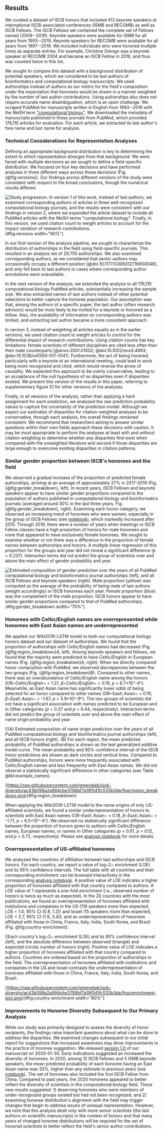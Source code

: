 ## Results

We curated a dataset of ISCB honors that included 412 keynote speakers at international ISCB-associated conferences (ISMB and RECOMB) as well as ISCB Fellows.
The ISCB Fellows set contained the complete set of Fellows named (2009--2019).
Keynote speakers were available for ISMB for all years from 1993--2019.
Keynote speakers for RECOMB were available for all years from 1997--2019.
We included individuals who were honored multiple times as separate entries.
For example, Christine Orengo was a keynote speaker at RECOMB 2004 and became an ISCB Fellow in 2016, and thus was counted twice in this list.

We sought to compare this dataset with a background distribution of potential speakers, which we considered to be last authors of bioinformatics and computational biology manuscripts.
We used authorships instead of authors as our metric for the field's composition under the expectation that honorees would be drawn in a manner weighted by the number of last author contributions.
Using authorships also does not require accurate name disambiguation, which is an open challenge.
We scraped PubMed for manuscripts written in English from 1993--2019 with the MeSH term ["computational biology"](https://pubmed.ncbi.nlm.nih.gov/?term=%22Computational+Biology%22%5BMeSH+Terms%5D+).
We downloaded the metadata of manuscripts published in these journals from PubMed, which provided 176,110 articles for evaluation.
For each article, we extracted its last author's fore name and last name for analysis.

### Technical Considerations for Representation Analyses

Defining an appropriate background distribution is key to determining the extent to which representation diverges from that background.
We were faced with multiple decisions as we sought to define a field-specific distribution.
We focused on four key decisions and have performed analyses in three different ways across those decisions (Fig. {@fig:versions}).
Our findings across different versions of the study were consistent with respect to the broad conclusions, though the numerical results differed.

![
Study progression.
In [version 1](https://greenelab.github.io/iscb-diversity-manuscript/v/711edb01f5335a4c1bb8e1e0575618586a7abf9b/) of this work, instead of last authors, we examined corresponding authors of articles in three well-recognized computational biology journals,
and the results were consistent with our findings in [version 2](https://greenelab.github.io/iscb-diversity-manuscript/v/6bda862974e77beb98697f39c18027683af158cb/), where we expanded the article dataset to include all PubMed articles with the MeSH terms "computational biology".
Finally, in [this version](https://greenelab.github.io/iscb-diversity-manuscript/), we used citation count to weight articles to account for the impact variation of research contributions.
](https://raw.githubusercontent.com/greenelab/iscb-diversity/a61d67806a5212488b4c574078f80467cbd8cf5d/figs/versions.png){#fig:versions width="90%"}

In our first version of the analysis pipeline, we sought to characterize the distribution of authorships in the field using field-specific journals.
This resulted in an analysis set of 29,755 authorships.
We also examined corresponding authors, as we considered that senior authors may occasionally occupy a different position [@doi:10.1177/0306312716650046], and only fell back to last authors in cases where corresponding author annotations were unavailable.

In the next version of the analysis, we extended the analysis to all 176,110 computational biology PubMed articles, substantially increasing the sample size.
We also extracted names of last authors instead of other potential selections to better capture the honoree population.
Our assumption was that, among the authors of a specific paper, the last author (often research advisors) would be most likely to be invited for a keynote or honored as a fellow.
Also, the availability of information on corresponding authors was limited, and extracting last author became a more consistent approach.

In version 3, instead of weighting all articles equally as in the earlier versions, we used citation count to weight articles to control for the differential impact of research contributions.
Using citation counts has key limitations: female scientists of different disciplines are cited less often than their male counterparts [@arxiv:2001.01002; @doi:10.1002/ece3.4993; @doi:10.1038/s41550-017-0141].
Furthermore, the act of being honored, particularly with a keynote at an international meeting, could lead to work being more recognized and cited, which would reverse the arrow of causality.
We expected this approach to be overly conservative, leading to an acceptance of the null hypothesis of no disparities even if disparities existed.
We present this version of the results in this paper, referring to supplementary figure S1 for other versions of the analyses.

Finally, in all versions of the analysis, rather than applying a hard assignment for each prediction, we analyzed the raw prediction probability values to capture the uncertainty of the prediction model.
Although we expect our estimates of disparities for citation-weighted analyses to be conservative, through each analysis, the overall findings remained consistent.
We recommend that researchers aiming to answer similar questions within their own fields approach these decisions with caution.
It may be most appropriate to perform the analyses at least with and without citation weighting to determine whether any disparities first exist when compared with the unweighted literature and second if those disparities are large enough to overcome existing disparities in citation patterns.

### Similar gender proportion between ISCB's honorees and the field

We observed a gradual increase of the proportion of predicted female authorships, arriving at an average of approximately 27% in 2017-2019 (Fig. {@fig:gender_breakdown}, left).
In recent years, ISCB Fellows and keynote speakers appear to have similar gender proportions compared to the population of authors published in computational biology and bioinformatics journals (averaged around 30% in the last three years, Fig. {@fig:gender_breakdown}, right).
Examining each honor category, we observed an increasing trend of honorees who were women, especially in the group of ISCB Fellows (see [notebook](https://greenelab.github.io/iscb-diversity/10.visualize-gender.html#sup_fig_s1)), which markedly increased after 2015.
Through 2019, there were a number of years when meetings or ISCB Fellow classes have a high proportion of honors for male honorees and none that appeared to have exclusively female honorees.
We sought to examine whether or not there was a difference in the proportion of female names between authorships and honors.
A multiple linear regression of this proportion for the groups and year did not reveal a significant difference (_p_ = 0.237).
Interaction terms did not predict the group of scientists over and above the main effect of gender probability and year.

![Estimated composition of gender prediction over the years of
  all PubMed computational biology and bioinformatics journal authorships (left),
  and all ISCB Fellows and keynote speakers (right).
  Male proportion (yellow) was computed as the average of the probability of being male of last authors (weight accordingly) or ISCB honorees each year.
  Female proportion (blue) was the complement of the male proportion.
  ISCB honors appear to have similar gender proportions compared to that of PubMed authorships.
](https://raw.githubusercontent.com/greenelab/iscb-diversity/ac43b098a2a994cbe3788bf7a19f541fc533b3de/figs/gender_breakdown.png){#fig:gender_breakdown width="70%"}


### Honorees with Celtic/English names are overrepresented while honorees with East Asian names are underrepresented

We applied our Wiki2019-LSTM model to both our computational biology honors dataset and our dataset of authorships.
We found that the proportion of authorships with Celtic/English names had decreased (Fig. {@fig:region_breakdown}A, left).
Among keynote speakers and fellows, we found that the majority were predicted to have Celtic/English or European names (Fig. {@fig:region_breakdown}A, right).
When we directly compared honor composition with PubMed, we observed discrepancies between the two groups (Fig. {@fig:region_breakdown}B).
Compared to other names, there was an overabundance of Celtic/English name among the honors (OR~Celtic/English~ = 1.21, $\beta$~Celtic/English~ = 0.19, _p_ = 6.7×10^-4^).
Meanwhile, an East Asian name has significantly lower odds of being selected for an honor compared to other names (OR~East\ Asian~ = 0.19, $\beta$~East\ Asian~ = -1.67, _p_ = 5.9×10^-9^).
The two groups of scientists did not have a significant association with names predicted to be European and in Other categories (_p_ = 0.37 and _p_ = 0.44, respectively).
Interaction terms did not predict the group of scientists over and above the main effect of name origin probability and year.

![(A) Estimated composition of name origin prediction over the years of
  all PubMed computational biology and bioinformatics journal authorships (left),
  and all ISCB honors (right).
  (B) For each region, the mean predicted probability of PubMed authorships is shown as the teal generalized additive model curve.
  The mean probability and 95% confidence interval of the ISCB honor predictions are shown as dark circles and vertical lines.
  Compared to PubMed authorships, honors were more frequently associated with Celtic/English names and less frequently with East Asian names.
  We did not observe a statistically significant difference in other categories (see Table @tbl:example_names).

](https://raw.githubusercontent.com/greenelab/iscb-diversity/ac43b098a2a994cbe3788bf7a19f541fc533b3de/figs/region_breakdown.png){#fig:region_breakdown}

When applying the Wiki2019-LSTM model to the name origins of only US-affiliated scientists, we found a similar underrepresentation of honors to scientists with East Asian names (OR~East\ Asian~ = 0.18, $\beta$~East\ Asian~ = -1.71, _p_ = 6.5×10^-4^).
We observed no statistically significant difference between the proportion of honors given to authors with Celtic/English names, European names, or names in Other categories (_p_ = 0.61, _p_ = 0.12, and _p_ = 0.72, respectively).
Please see [analysis notebook](https://greenelab.github.io/iscb-diversity/14.us-name-origin.html) for more details.


### Overrepresentation of US-affiliated honorees

We analyzed the countries of affiliation between last authorships and ISCB honors.
For each country, we report a value of log~2~ enrichment (LOE) and its 95% confidence intervals.
The full table with all countries and their corresponding enrichment can be browsed interactively in the corresponding [analysis notebook](https://greenelab.github.io/iscb-diversity/12.analyze-affiliation.html#enrichment_tab).
A positive value of LOE indicates a higher proportion of honorees affiliated with that country compared to authors.
A LOE value of 1 represents a one-fold enrichment (i.e., observed number of honors is twice as much as expected).
In the 20 countries with the most publications, we found an overrepresentation of honorees affiliated with institutions and companies in the US (119 speakers more than expected, LOE = 1.0, 95% CI (0.8, 1.2)) and Israel (15 speakers more than expected, LOE = 2.7, 95% CI (1.9, 3.4)), and an underrepresentation of honorees affiliated with those in China, France, Italy, India, South Korea, and Brazil (Fig. @fig:country-enrichment).

![Each country's log~2~ enrichment (LOE) and its 95% confidence interval (left),
and the absolute difference between observed (triangle) and expected (circle) number of honors (right).
Positive value of LOE indicates a higher proportion of honorees affiliated with that country compared to authors.
Countries are ordered based on the proportion of authorships in the field.
The overrepresentation of honorees affiliated with institutions and companies in the US and Israel contrasts the underrepresentation of honorees affiliated with those in China, France, Italy, India, South Korea, and Brazil.

](https://raw.githubusercontent.com/greenelab/iscb-diversity/ac43b098a2a994cbe3788bf7a19f541fc533b3de/figs/enrichment-plot.png){#fig:country-enrichment width="80%"}


### Improvements to Honoree Diversity Subsequent to Our Primary Analysis

While our study was primarily designed to assess the diversity of honor recipients, the findings raise important questions about what can be done to address the disparities.
We examined changes subsequent to our initial report for suggestions that increased awareness may drive improvements in the practice of honoree suggestion.
We released [version 1.0](https://github.com/greenelab/iscb-diversity-manuscript/releases/tag/v1.0) of our manuscript on 2020-01-30.
Early indications suggested an increased the diversity of honorees.
In 2020, among 12 ISCB Fellows and 5 ISMB keynote speakers, the mean predicted probability of each honoree having an East Asian name was 33%, higher than any estimate in previous years (see [notebook](https://greenelab.github.io/iscb-diversity/15.analyze-2020.html)).
The set of honorees also included the first ISCB Fellow from China.
Compared to past years, the 2020 honorees appeared to better reflect the diversity of scientists in the computational biology field.
These new results suggested: 1) deserving honorees who were members of under-recognized groups existed but had not been recognized, and 2) examining honoree distribution's alignment with the field may trigger changes that begin to address issues of unequal representation.
However, we note that this analysis dealt only with more senior scientists (the last authors on scientific manuscripts) in the context of honors and that many years of changed honoree distributions will be required for the set of honored scientists to better reflect the field's senior author contributions.
